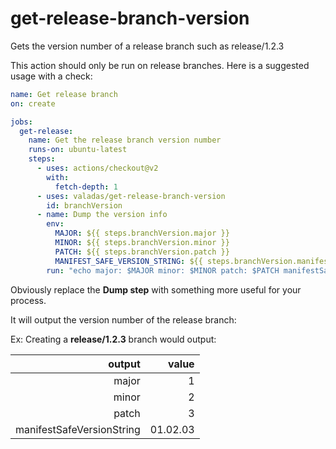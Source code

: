 # get-release-branch-version
Gets the version number of a release branch such as release/1.2.3

This action should only be run on release branches. Here is a suggested usage with a check:

```yaml
name: Get release branch
on: create

jobs:
  get-release:
    name: Get the release branch version number
    runs-on: ubuntu-latest
    steps:
      - uses: actions/checkout@v2
        with:
          fetch-depth: 1
      - uses: valadas/get-release-branch-version
        id: branchVersion
      - name: Dump the version info
        env:
          MAJOR: ${{ steps.branchVersion.major }}
          MINOR: ${{ steps.branchVersion.minor }}
          PATCH: ${{ steps.branchVersion.patch }}
          MANIFEST_SAFE_VERSION_STRING: ${{ steps.branchVersion.manifestSafeVersionString }}
        run: "echo major: $MAJOR minor: $MINOR patch: $PATCH manifestSaveVersionString: $MANIFEST_SAFE_VERSION_STRING"
```

Obviously replace the **Dump step** with something more useful for your process.

It will output the version number of the release branch:

Ex: Creating a **release/1.2.3** branch would output:

| output                    | value    |
|--------------------------:|---------:|
|                    major  |        1 |
|                    minor  |        2 |
|                    patch  |        3 |
| manifestSafeVersionString | 01.02.03 |
